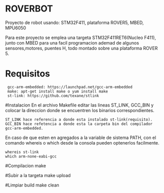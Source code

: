 # ROVERBOT
Proyecto de robot usando: STM32F411, plataforma ROVER5, MBED, MPU6050

Para este proyecto se emplea una targeta STM32F411RET6(Nucleo F411), junto con MBED para una facil programacion ademad de algunos sensores,motores, puentes H, todo montado sobre una plataforma ROVER 5. 
# Requisitos
	 gcc-arm-embedded: https://launchpad.net/gcc-arm-embedded
	 make: apt-get install make o yum install make
	 st-link: https://github.com/texane/stlink

#Instalacion
En el archivo Makefile editar las lineas ST_LINK, GCC_BIN y colocar la direccion donde se encuentren los binarios correspondientes.

	ST_LINK hace referencia a donde esta instalado st-link(requisito).
	GCC_BIN hace refetencia a donde esta la carpeta bin del compilador gcc-arm-embedded.
	
En caso de que esten en agregados a la variable de sistema PATH, con el comando whereis o which desde la consola pueden optenerlos facilmente.

	whereis st-link
	which arm-none-eabi-gcc

#Compilacion
	make

#Subir a la targeta
	make upload

#Limpiar build
	make clean
